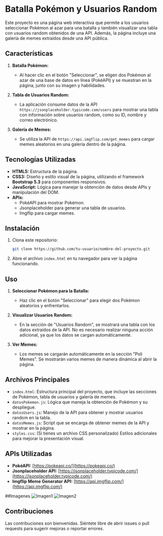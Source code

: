 ﻿# Batalla Pokémon y Usuarios Random

Este proyecto es una página web interactiva que permite a los usuarios seleccionar Pokémon al azar para una batalla y también visualizar una tabla con usuarios random obtenidos de una API. Además, la página incluye una galería de memes extraídos desde una API pública.

## Características

1. **Batalla Pokémon:**
   - Al hacer clic en el botón "Seleccionar", se eligen dos Pokémon al azar de una base de datos en línea (PokéAPI) y se muestran en la página, junto con su imagen y habilidades.
   
2. **Tabla de Usuarios Random:**
   - La aplicación consume datos de la API `https://jsonplaceholder.typicode.com/users` para mostrar una tabla con información sobre usuarios random, como su ID, nombre y correo electrónico.
   
3. **Galería de Memes:**
   - Se utiliza la API de `https://api.imgflip.com/get_memes` para cargar memes aleatorios en una galería dentro de la página.

## Tecnologías Utilizadas

- **HTML5:** Estructura de la página.
- **CSS3:** Diseño y estilo visual de la página, utilizando el framework **Bootstrap 5.3** para componentes responsivos.
- **JavaScript:** Lógica para manejar la obtención de datos desde APIs y manipulación del DOM.
- **APIs:** 
  - PokéAPI para mostrar Pokémon.
  - Jsonplaceholder para generar una tabla de usuarios.
  - Imgflip para cargar memes.

## Instalación

1. Clona este repositorio:

   ```bash
   git clone https://github.com/tu-usuario/nombre-del-proyecto.git
   ```

2. Abre el archivo `index.html` en tu navegador para ver la página funcionando.

## Uso

1. **Seleccionar Pokémon para la Batalla:**
   - Haz clic en el botón "Seleccionar" para elegir dos Pokémon aleatorios y enfrentarlos.

2. **Visualizar Usuarios Random:**
   - En la sección de "Usuarios Random", se mostrará una tabla con los datos extraídos de la API. No es necesario realizar ninguna acción adicional, ya que los datos se cargan automáticamente.

3. **Ver Memes:**
   - Los memes se cargarán automáticamente en la sección "Poli Memes". Se mostrarán varios memes de manera dinámica al abrir la página.

## Archivos Principales

- `index.html`: Estructura principal del proyecto, que incluye las secciones de Pokémon, tabla de usuarios y galería de memes.
- `datosPokemon.js`: Lógica que maneja la obtención de Pokémon y su despliegue.
- `datosUsers.js`: Manejo de la API para obtener y mostrar usuarios random en la tabla.
- `datosMemes.js`: Script que se encarga de obtener memes de la API y mostrar en la página.
- `styles.css`: (Si tienes un archivo CSS personalizado) Estilos adicionales para mejorar la presentación visual.

## APIs Utilizadas

- **PokéAPI:** [https://pokeapi.co/](https://pokeapi.co/)
- **Jsonplaceholder API:** [https://jsonplaceholder.typicode.com/](https://jsonplaceholder.typicode.com/)
- **Imgflip Meme Generator API:** [https://api.imgflip.com/](https://api.imgflip.com/)

##Imagenes
![Imagen1](https://github.com/user-attachments/assets/51725099-0e7b-4ea5-b913-34cfe5ad94a5)
![Imagen2](https://github.com/user-attachments/assets/c7d2dd74-1670-441c-9826-a9805a94dbc2)

## Contribuciones

Las contribuciones son bienvenidas. Siéntete libre de abrir issues o pull requests para sugerir mejoras o reportar errores.

